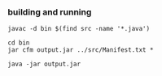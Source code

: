 ### building and running
```
javac -d bin $(find src -name '*.java')
```
```
cd bin
jar cfm output.jar ../src/Manifest.txt *
```
```
java -jar output.jar
```


